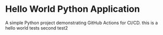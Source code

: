 # Hello World Python Application

A simple Python project demonstrating GitHub Actions for CI/CD.
this is a hello world tests
second test2